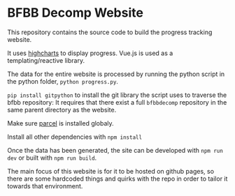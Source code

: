 # BFBB Decomp Website

This repository contains the source code to build the progress tracking website.

It uses [highcharts](https://www.highcharts.com/) to display progress.
Vue.js is used as a templating/reactive library.

The data for the entire website is processed by running the python script in the python folder, `python progress.py`.

`pip install gitpython` to install the git library the script uses to traverse the bfbb repository:
It requires that there exist a full `bfbbdecomp` repository in the same parent directory as the website.

Make sure [parcel](https://parceljs.org/) is installed globaly.

Install all other dependencies with `npm install`

Once the data has been generated, the site can be developed with `npm run dev` or built with `npm run build`.

The main focus of this website is for it to be hosted on github pages, so there are some hardcoded things and quirks with the repo in order to tailor it towards that environment.
